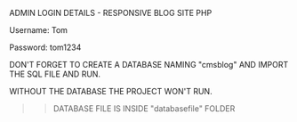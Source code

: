 ADMIN LOGIN DETAILS - RESPONSIVE BLOG SITE PHP

Username: Tom

Password: tom1234


DON'T FORGET TO CREATE A DATABASE NAMING "cmsblog" AND IMPORT THE SQL FILE AND RUN.

WITHOUT THE DATABASE THE PROJECT WON'T RUN.

>>DATABASE FILE IS INSIDE "databasefile" FOLDER
